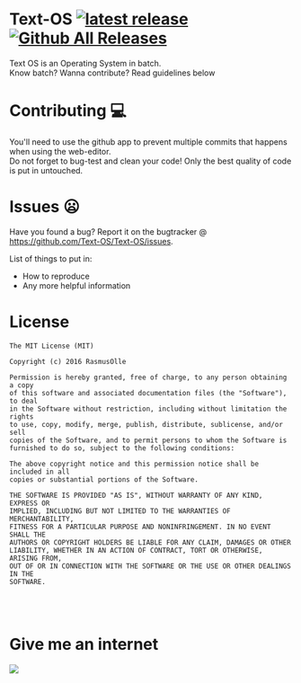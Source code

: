 # Text-OS [![latest release](https://img.shields.io/github/release/Text-OS/Text-OS.svg?label=latest%20release)](https://github.com/Text-OS/Text-OS/releases/latest) [![Github All Releases](https://img.shields.io/github/downloads/Text-OS/Text-OS/total.svg?maxAge=2592000)]()
Text OS is an Operating System in batch. <br>
Know batch? Wanna contribute? Read guidelines below

# Contributing :computer:
You'll need to use the github app to prevent multiple commits that happens when using the web-editor. <br>
Do not forget to bug-test and clean your code! Only the best quality of code is put in untouched.

# Issues :frowning:
Have you found a bug? Report it on the bugtracker @ https://github.com/Text-OS/Text-OS/issues.

List of things to put in:
* How to reproduce
* Any more helpful information

# License

```
The MIT License (MIT)

Copyright (c) 2016 RasmusOlle

Permission is hereby granted, free of charge, to any person obtaining a copy
of this software and associated documentation files (the "Software"), to deal
in the Software without restriction, including without limitation the rights
to use, copy, modify, merge, publish, distribute, sublicense, and/or sell
copies of the Software, and to permit persons to whom the Software is
furnished to do so, subject to the following conditions:

The above copyright notice and this permission notice shall be included in all
copies or substantial portions of the Software.

THE SOFTWARE IS PROVIDED "AS IS", WITHOUT WARRANTY OF ANY KIND, EXPRESS OR
IMPLIED, INCLUDING BUT NOT LIMITED TO THE WARRANTIES OF MERCHANTABILITY,
FITNESS FOR A PARTICULAR PURPOSE AND NONINFRINGEMENT. IN NO EVENT SHALL THE
AUTHORS OR COPYRIGHT HOLDERS BE LIABLE FOR ANY CLAIM, DAMAGES OR OTHER
LIABILITY, WHETHER IN AN ACTION OF CONTRACT, TORT OR OTHERWISE, ARISING FROM,
OUT OF OR IN CONNECTION WITH THE SOFTWARE OR THE USE OR OTHER DEALINGS IN THE
SOFTWARE.
```
<br><br>

# Give me an internet
<a href='http://internetometer.com/give/42442'><img src='http://internetometer.com/image/42442.png'/></a>

<!-- # Website
Coming soon -->
